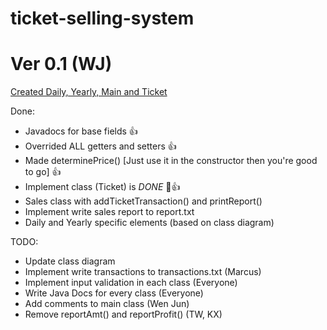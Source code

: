# ticket-selling-system

# Ver 0.1 (WJ)
<u>Created Daily, Yearly, Main and Ticket</u>

Done:
- Javadocs for base fields 👍
- Overrided ALL getters and setters 👍
- Made determinePrice() [Just use it in the constructor then you're good to go] 👍
- Implement class (Ticket) is *DONE* 👏👍
- Sales class with addTicketTransaction() and printReport()
- Implement write sales report to report.txt
- Daily and Yearly specific elements (based on class diagram)

TODO:
- Update class diagram
- Implement write transactions to transactions.txt (Marcus)
- Implement input validation in each class (Everyone)
- Write Java Docs for every class (Everyone)
- Add comments to main class (Wen Jun)
- Remove reportAmt() and reportProfit() (TW, KX)

